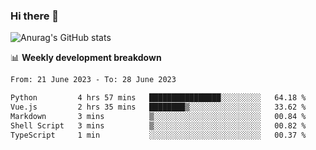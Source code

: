 ### Hi there 👋
![Anurag's GitHub stats](https://github-readme-stats.vercel.app/api?username=jami1024&show_icons=true&theme=radical)

📊 **Weekly development breakdown**
<!--START_SECTION:waka-->

```txt
From: 21 June 2023 - To: 28 June 2023

Python         4 hrs 57 mins   ████████████████░░░░░░░░░   64.18 %
Vue.js         2 hrs 35 mins   ████████▒░░░░░░░░░░░░░░░░   33.62 %
Markdown       3 mins          ▒░░░░░░░░░░░░░░░░░░░░░░░░   00.84 %
Shell Script   3 mins          ▒░░░░░░░░░░░░░░░░░░░░░░░░   00.82 %
TypeScript     1 min           ░░░░░░░░░░░░░░░░░░░░░░░░░   00.37 %
```

<!--END_SECTION:waka-->
<!--
**jami1024/jami1024** is a ✨ _special_ ✨ repository because its `README.md` (this file) appears on your GitHub profile.

Here are some ideas to get you started:

- 🔭 I’m currently working on ...
- 🌱 I’m currently learning ...
- 👯 I’m looking to collaborate on ...
- 🤔 I’m looking for help with ...
- 💬 Ask me about ...
- 📫 How to reach me: ...
- 😄 Pronouns: ...
- ⚡ Fun fact: ...
-->
